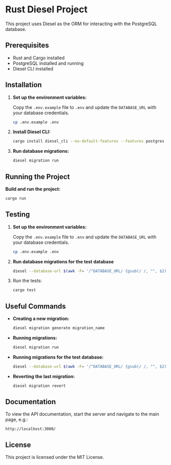 # Rust Diesel Project

This project uses Diesel as the ORM for interacting with the PostgreSQL database.

## Prerequisites

- Rust and Cargo installed
- PostgreSQL installed and running
- Diesel CLI installed

## Installation

1. **Set up the environment variables:**

   Copy the `.env.example` file to `.env` and update the `DATABASE_URL` with your database credentials.

    ```sh
    cp .env.example .env
    ```

2. **Install Diesel CLI:**

    ```sh
    cargo install diesel_cli --no-default-features --features postgres
    ```

3. **Run database migrations:**

    ```sh
    diesel migration run
    ```

## Running the Project

**Build and run the project:**

```sh
cargo run
```

## Testing

1. **Set up the environment variables:**

   Copy the `.env.example` file to `.env` and update the `DATABASE_URL` with your database credentials.

    ```sh
    cp .env.example .env
    ```
2. **Run database migrations for the test database**

    ```sh
    diesel --database-url $(awk -F= '/^DATABASE_URL/ {gsub(/ /, "", $2); print $2}' .env.testing) migration run
    ```
   
3. Run the tests:

    ```sh
    cargo test
    ```

[//]: # (## Project Structure)

[//]: # ()
[//]: # (- `src/schema.rs`: Contains the database schema definitions.)

[//]: # (- `.env`: Contains environment variables including the database URL.)

## Useful Commands

- **Creating a new migration:**

    ```sh
    diesel migration generate migration_name
    ```

- **Running migrations:**

    ```sh
    diesel migration run
    ```
  
- **Running migrations for the test database:**

    ```sh
    diesel --database-url $(awk -F= '/^DATABASE_URL/ {gsub(/ /, "", $2); print $2}' .env.testing) migration run
    ```

- **Reverting the last migration:**

    ```sh
    diesel migration revert
    ```

## Documentation

To view the API documentation, start the server and navigate to the main page, e.g.:
```
http://localhost:3000/
```

## License

This project is licensed under the MIT License.
